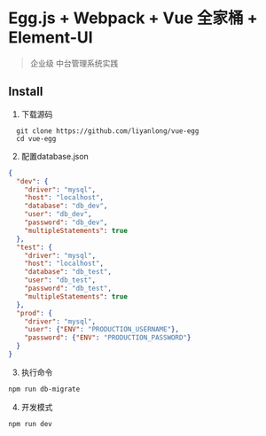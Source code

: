 # Egg.js + Webpack + Vue 全家桶 + Element-UI

> 企业级 中台管理系统实践

## Install
1. 下载源码
```
  git clone https://github.com/liyanlong/vue-egg
  cd vue-egg

```

2. 配置database.json
```json
{
  "dev": {
    "driver": "mysql",
    "host": "localhost",
    "database": "db_dev",    
    "user": "db_dev",
    "password": "db_dev",
    "multipleStatements": true
  },
  "test": {
    "driver": "mysql",
    "host": "localhost",
    "database": "db_test",    
    "user": "db_test",
    "password": "db_test",
    "multipleStatements": true
  },
  "prod": {
    "driver": "mysql",
    "user": {"ENV": "PRODUCTION_USERNAME"},
    "password": {"ENV": "PRODUCTION_PASSWORD"}
  }
}
```
3. 执行命令
```bash
npm run db-migrate
```

4. 开发模式
```bash
npm run dev
``` 
